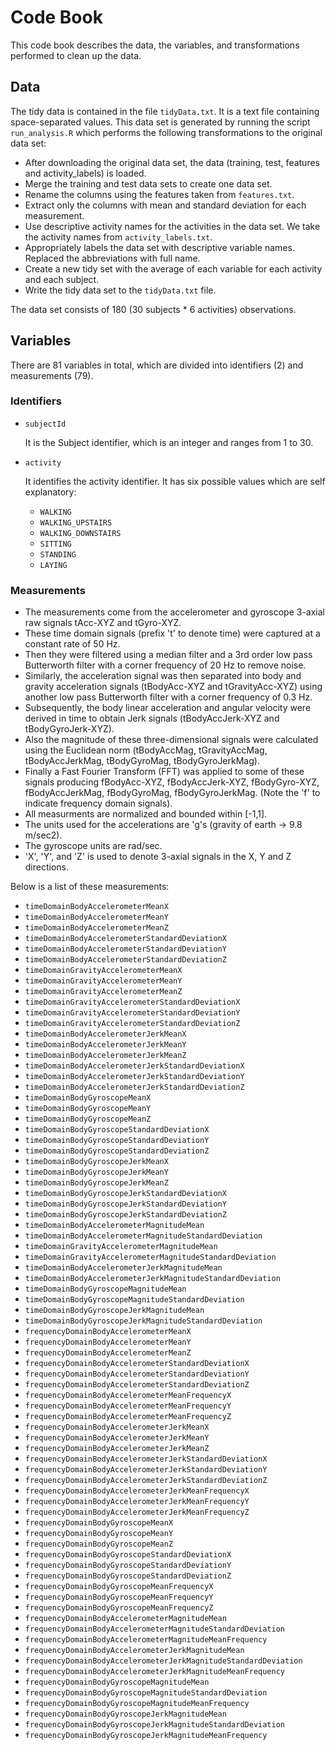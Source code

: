 # Code Book

This code book describes the data, the variables, and transformations performed to clean up the data.

## Data

The tidy data is contained in the file `tidyData.txt`. It is a text file containing space-separated values. This data set is generated by running the script `run_analysis.R` which performs the following transformations to the original data set:

- After downloading the original data set, the data (training, test, features and activity_labels) is loaded. 
- Merge the training and test data sets to create one data set.
- Rename the columns using the features taken from `features.txt`.
- Extract only the columns with mean and standard deviation for each measurement. 
- Use descriptive activity names for the activities in the data set. We take the activity names from `activity_labels.txt`.
- Appropriately labels the data set with descriptive variable names. Replaced the abbreviations with full name.
- Create a new tidy set with the average of each variable for each activity and each subject. 
- Write the tidy data set to the `tidyData.txt` file.

The data set consists of 180 (30 subjects * 6 activities) observations. 

## Variables

There are 81 variables in total, which are divided into identifiers (2) and measurements (79).

### Identifiers

- `subjectId`

	It is the Subject identifier, which is an integer and ranges from 1 to 30.

- `activity`

    It identifies the activity identifier. It has six possible values which are self explanatory: 
	- `WALKING`
	- `WALKING_UPSTAIRS`
	- `WALKING_DOWNSTAIRS`
	- `SITTING`
	- `STANDING`
	- `LAYING`

### Measurements

- The measurements come from the accelerometer and gyroscope 3-axial raw signals tAcc-XYZ and tGyro-XYZ. 
- These time domain signals (prefix 't' to denote time) were captured at a constant rate of 50 Hz. 
- Then they were filtered using a median filter and a 3rd order low pass Butterworth filter with a corner frequency of 20 Hz to remove noise. 
- Similarly, the acceleration signal was then separated into body and gravity acceleration signals (tBodyAcc-XYZ and tGravityAcc-XYZ) using another low pass Butterworth filter with a corner frequency of 0.3 Hz. 
- Subsequently, the body linear acceleration and angular velocity were derived in time to obtain Jerk signals (tBodyAccJerk-XYZ and tBodyGyroJerk-XYZ). 
- Also the magnitude of these three-dimensional signals were calculated using the Euclidean norm (tBodyAccMag, tGravityAccMag, tBodyAccJerkMag, tBodyGyroMag, tBodyGyroJerkMag). 
- Finally a Fast Fourier Transform (FFT) was applied to some of these signals producing fBodyAcc-XYZ, fBodyAccJerk-XYZ, fBodyGyro-XYZ, fBodyAccJerkMag, fBodyGyroMag, fBodyGyroJerkMag. (Note the 'f' to indicate frequency domain signals). 
- All measurments are normalized and bounded within [-1,1].
- The units used for the accelerations are 'g's (gravity of earth -> 9.8 m/sec2).
- The gyroscope units are rad/sec.
- 'X', 'Y', and 'Z' is used to denote 3-axial signals in the X, Y and Z directions.

Below is a list of these measurements:

- `timeDomainBodyAccelerometerMeanX`
- `timeDomainBodyAccelerometerMeanY`
- `timeDomainBodyAccelerometerMeanZ`
- `timeDomainBodyAccelerometerStandardDeviationX`
- `timeDomainBodyAccelerometerStandardDeviationY`
- `timeDomainBodyAccelerometerStandardDeviationZ`
- `timeDomainGravityAccelerometerMeanX`
- `timeDomainGravityAccelerometerMeanY`
- `timeDomainGravityAccelerometerMeanZ`
- `timeDomainGravityAccelerometerStandardDeviationX`
- `timeDomainGravityAccelerometerStandardDeviationY`
- `timeDomainGravityAccelerometerStandardDeviationZ`
- `timeDomainBodyAccelerometerJerkMeanX`
- `timeDomainBodyAccelerometerJerkMeanY`
- `timeDomainBodyAccelerometerJerkMeanZ`
- `timeDomainBodyAccelerometerJerkStandardDeviationX`
- `timeDomainBodyAccelerometerJerkStandardDeviationY`
- `timeDomainBodyAccelerometerJerkStandardDeviationZ`
- `timeDomainBodyGyroscopeMeanX`
- `timeDomainBodyGyroscopeMeanY`
- `timeDomainBodyGyroscopeMeanZ`
- `timeDomainBodyGyroscopeStandardDeviationX`
- `timeDomainBodyGyroscopeStandardDeviationY`
- `timeDomainBodyGyroscopeStandardDeviationZ`
- `timeDomainBodyGyroscopeJerkMeanX`
- `timeDomainBodyGyroscopeJerkMeanY`
- `timeDomainBodyGyroscopeJerkMeanZ`
- `timeDomainBodyGyroscopeJerkStandardDeviationX`
- `timeDomainBodyGyroscopeJerkStandardDeviationY`
- `timeDomainBodyGyroscopeJerkStandardDeviationZ`
- `timeDomainBodyAccelerometerMagnitudeMean`
- `timeDomainBodyAccelerometerMagnitudeStandardDeviation`
- `timeDomainGravityAccelerometerMagnitudeMean`
- `timeDomainGravityAccelerometerMagnitudeStandardDeviation`
- `timeDomainBodyAccelerometerJerkMagnitudeMean`
- `timeDomainBodyAccelerometerJerkMagnitudeStandardDeviation`
- `timeDomainBodyGyroscopeMagnitudeMean`
- `timeDomainBodyGyroscopeMagnitudeStandardDeviation`
- `timeDomainBodyGyroscopeJerkMagnitudeMean`
- `timeDomainBodyGyroscopeJerkMagnitudeStandardDeviation`
- `frequencyDomainBodyAccelerometerMeanX`
- `frequencyDomainBodyAccelerometerMeanY`
- `frequencyDomainBodyAccelerometerMeanZ`
- `frequencyDomainBodyAccelerometerStandardDeviationX`
- `frequencyDomainBodyAccelerometerStandardDeviationY`
- `frequencyDomainBodyAccelerometerStandardDeviationZ`
- `frequencyDomainBodyAccelerometerMeanFrequencyX`
- `frequencyDomainBodyAccelerometerMeanFrequencyY`
- `frequencyDomainBodyAccelerometerMeanFrequencyZ`
- `frequencyDomainBodyAccelerometerJerkMeanX`
- `frequencyDomainBodyAccelerometerJerkMeanY`
- `frequencyDomainBodyAccelerometerJerkMeanZ`
- `frequencyDomainBodyAccelerometerJerkStandardDeviationX`
- `frequencyDomainBodyAccelerometerJerkStandardDeviationY`
- `frequencyDomainBodyAccelerometerJerkStandardDeviationZ`
- `frequencyDomainBodyAccelerometerJerkMeanFrequencyX`
- `frequencyDomainBodyAccelerometerJerkMeanFrequencyY`
- `frequencyDomainBodyAccelerometerJerkMeanFrequencyZ`
- `frequencyDomainBodyGyroscopeMeanX`
- `frequencyDomainBodyGyroscopeMeanY`
- `frequencyDomainBodyGyroscopeMeanZ`
- `frequencyDomainBodyGyroscopeStandardDeviationX`
- `frequencyDomainBodyGyroscopeStandardDeviationY`
- `frequencyDomainBodyGyroscopeStandardDeviationZ`
- `frequencyDomainBodyGyroscopeMeanFrequencyX`
- `frequencyDomainBodyGyroscopeMeanFrequencyY`
- `frequencyDomainBodyGyroscopeMeanFrequencyZ`
- `frequencyDomainBodyAccelerometerMagnitudeMean`
- `frequencyDomainBodyAccelerometerMagnitudeStandardDeviation`
- `frequencyDomainBodyAccelerometerMagnitudeMeanFrequency`
- `frequencyDomainBodyAccelerometerJerkMagnitudeMean`
- `frequencyDomainBodyAccelerometerJerkMagnitudeStandardDeviation`
- `frequencyDomainBodyAccelerometerJerkMagnitudeMeanFrequency`
- `frequencyDomainBodyGyroscopeMagnitudeMean`
- `frequencyDomainBodyGyroscopeMagnitudeStandardDeviation`
- `frequencyDomainBodyGyroscopeMagnitudeMeanFrequency`
- `frequencyDomainBodyGyroscopeJerkMagnitudeMean`
- `frequencyDomainBodyGyroscopeJerkMagnitudeStandardDeviation`
- `frequencyDomainBodyGyroscopeJerkMagnitudeMeanFrequency`